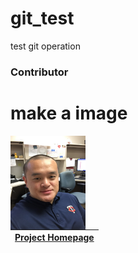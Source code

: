 # git_test
test git operation
<h3>Contributor</h3>

# make a image
<p><img src="IMG_0888.JPG" height="150" width="120" align="left"/> </p>

|[Project Homepage](https://daxiong2009.github.io/git_test/)|
|---| 

